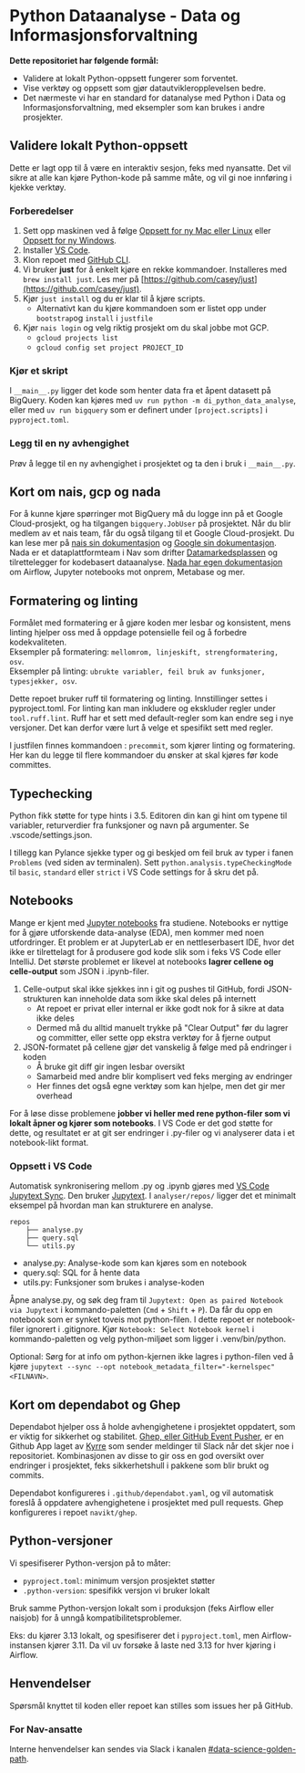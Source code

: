# Python Dataanalyse - Data og Informasjonsforvaltning

**Dette repositoriet har følgende formål:**

- Validere at lokalt Python-oppsett fungerer som forventet.
- Vise verktøy og oppsett som gjør datautvikleropplevelsen bedre.
- Det nærmeste vi har en standard for datanalyse med Python i Data og Informasjonsforvaltning, med eksempler som kan brukes i andre prosjekter.

## Validere lokalt Python-oppsett

Dette er lagt opp til å være en interaktiv sesjon, feks med nyansatte.
Det vil sikre at alle kan kjøre Python-kode på samme måte, og vil gi noe innføring i kjekke verktøy.

### Forberedelser

1. Sett opp maskinen ved å følge [Oppsett for ny Mac eller Linux](https://navikt.github.io/ny-i-nav/ny-unix.html) eller [Oppsett for ny Windows](https://navikt.github.io/ny-i-nav/ny-windows.html).
2. Installer [VS Code](https://code.visualstudio.com/download).
3. Klon repoet med [GitHub CLI](https://cli.github.com/).
4. Vi bruker **just** for å enkelt kjøre en rekke kommandoer. Installeres med `brew install just`. Les mer på [https://github.com/casey/just](https://github.com/casey/just).
5. Kjør `just install` og du er klar til å kjøre scripts.
   - Alternativt kan du kjøre kommandoen som er listet opp under `bootstrap`og `install` i `justfile`
6. Kjør `nais login` og velg riktig prosjekt om du skal jobbe mot GCP.
   - `gcloud projects list`
   - `gcloud config set project PROJECT_ID`

### Kjør et skript

I `__main__.py` ligger det kode som henter data fra et åpent datasett på BigQuery.
Koden kan kjøres med `uv run python -m di_python_data_analyse`, eller med `uv run bigquery` som er definert under `[project.scripts]` i `pyproject.toml`.

### Legg til en ny avhengighet

Prøv å legge til en ny avhengighet i prosjektet og ta den i bruk i `__main__.py`.

## Kort om nais, gcp og nada

For å kunne kjøre spørringer mot BigQuery må du logge inn på et Google Cloud-prosjekt, og ha tilgangen `bigquery.JobUser` på prosjektet.
Når du blir medlem av et nais team, får du også tilgang til et Google Cloud-prosjekt.
Du kan lese mer på [nais sin dokumentasjon](https://docs.nais.io/) og [Google sin dokumentasjon](https://cloud.google.com/docs).
Nada er et dataplattformteam i Nav som drifter [Datamarkedsplassen](https://data.ansatt.nav.no/) og tilrettelegger for kodebasert dataanalyse.
[Nada har egen dokumentasjon](https://docs.knada.io/) om Airflow, Jupyter notebooks mot onprem, Metabase og mer.

## Formatering og linting

Formålet med formatering er å gjøre koden mer lesbar og konsistent, mens linting hjelper oss med å oppdage potensielle feil og å forbedre kodekvaliteten.\
Eksempler på formatering: `mellomrom, linjeskift, strengformatering, osv`.\
Eksempler på linting: `ubrukte variabler, feil bruk av funksjoner, typesjekker, osv`.

Dette repoet bruker ruff til formatering og linting.
Innstillinger settes i pyproject.toml.
For linting kan man inkludere og ekskluder regler under `tool.ruff.lint`.
Ruff har et sett med default-regler som kan endre seg i nye versjoner.
Det kan derfor være lurt å velge et spesifikt sett med regler.

I justfilen finnes kommandoen : `precommit`, som kjører linting og formatering.
Her kan du legge til flere kommandoer du ønsker at skal kjøres før kode committes.

## Typechecking

Python fikk støtte for type hints i 3.5.
Editoren din kan gi hint om typene til variabler, returverdier fra funksjoner og navn på argumenter.
Se .vscode/settings.json.

I tillegg kan Pylance sjekke typer og gi beskjed om feil bruk av typer i fanen `Problems` (ved siden av terminalen).
Sett `python.analysis.typeCheckingMode` til `basic`, `standard` eller `strict` i VS Code settings for å skru det på.

## Notebooks

Mange er kjent med [Jupyter notebooks](https://jupyter.org/) fra studiene.
Notebooks er nyttige for å gjøre utforskende data-analyse (EDA), men kommer med noen utfordringer.
Et problem er at JupyterLab er en nettleserbasert IDE, hvor det ikke er tilrettelagt for å produsere god kode slik som i feks VS Code eller IntelliJ.
Det største problemet er likevel at notebooks **lagrer cellene og celle-output** som JSON i .ipynb-filer.

   1. Celle-output skal ikke sjekkes inn i git og pushes til GitHub, fordi JSON-strukturen kan inneholde data som ikke skal deles på internett
       - At repoet er privat eller internal er ikke godt nok for å sikre at data ikke deles
       - Dermed må du alltid manuelt trykke på "Clear Output" før du lagrer og committer, eller sette opp ekstra verktøy for å fjerne output
   2. JSON-formatet på cellene gjør det vanskelig å følge med på endringer i koden
       - Å bruke git diff gir ingen lesbar oversikt
       - Samarbeid med andre blir komplisert ved feks merging av endringer
       - Her finnes det også egne verktøy som kan hjelpe, men det gir mer overhead

For å løse disse problemene **jobber vi heller med rene python-filer som vi lokalt åpner og kjører som notebooks**.
I VS Code er det god støtte for dette, og resultatet er at git ser endringer i .py-filer og vi analyserer data i et notebook-likt format.

### Oppsett i VS Code

Automatisk synkronisering mellom .py og .ipynb gjøres med [VS Code Jupytext Sync](https://github.com/caenrigen/vscode-jupytext-sync). Den bruker [Jupytext](https://jupytext.readthedocs.io/en/latest/).
I `analyser/repos/` ligger det et minimalt eksempel på hvordan man kan strukturere en analyse.

```
repos
    ├── analyse.py
    ├── query.sql
    └── utils.py
```

- analyse.py: Analyse-kode som kan kjøres som en notebook
- query.sql: SQL for å hente data
- utils.py: Funksjoner som brukes i analyse-koden

Åpne analyse.py, og søk deg fram til `Jupytext: Open as paired Notebook via Jupytext` i kommando-paletten (`Cmd` + `Shift` + `P`).
Da får du opp en notebook som er synket toveis mot python-filen.
I dette repoet er notebook-filer ignorert i .gitignore.
Kjør `Notebook: Select Notebook kernel` i kommando-paletten og velg python-miljøet som ligger i .venv/bin/python.

Optional: Sørg for at info om python-kjernen ikke lagres i python-filen ved å kjøre `jupytext --sync --opt notebook_metadata_filter="-kernelspec" <FILNAVN>`.

## Kort om dependabot og Ghep

Dependabot hjelper oss å holde avhengighetene i prosjektet oppdatert, som er viktig for sikkerhet og stabilitet.
[Ghep, eller GitHub Event Pusher](https://github.com/navikt/ghep), er en Github App laget av [Kyrre](https://github.com/Kyrremann) som sender meldinger til Slack når det skjer noe i repositoriet.
Kombinasjonen av disse to gir oss en god oversikt over endringer i prosjektet, feks sikkerhetshull i pakkene som blir brukt og commits.

Dependabot konfigureres i `.github/dependabot.yaml`, og vil automatisk foreslå å oppdatere avhengighetene i prosjektet med pull requests.
Ghep konfigureres i repoet `navikt/ghep`.

## Python-versjoner

Vi spesifiserer Python-versjon på to måter:

- `pyproject.toml`: minimum versjon prosjektet støtter
- `.python-version`: spesifikk versjon vi bruker lokalt

Bruk samme Python-versjon lokalt som i produksjon (feks Airflow eller naisjob) for å unngå kompatibilitetsproblemer.

Eks: du kjører 3.13 lokalt, og spesifiserer det i `pyproject.toml`, men Airflow-instansen kjører 3.11.
Da vil uv forsøke å laste ned 3.13 for hver kjøring i Airflow.

## Henvendelser

Spørsmål knyttet til koden eller repoet kan stilles som issues her på GitHub.

### For Nav-ansatte

Interne henvendelser kan sendes via Slack i kanalen [#data-science-golden-path](https://nav-it.slack.com/archives/C090Z1P4BM1).

